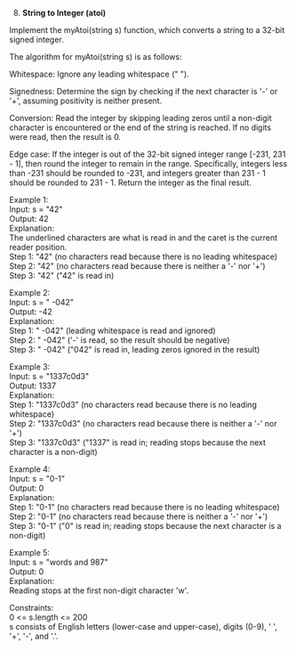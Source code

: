 8. **String to Integer (atoi)**

Implement the myAtoi(string s) function, which converts a string to a 32-bit signed integer.<br>

The algorithm for myAtoi(string s) is as follows:<br>

Whitespace: Ignore any leading whitespace (" ").<br>

Signedness: Determine the sign by checking if the next character is '-' or '+', assuming positivity is neither present.<br>

Conversion: Read the integer by skipping leading zeros until a non-digit character is encountered or the end of the string is reached. If no digits were read, then the result is 0.<br>

Edge case: If the integer is out of the 32-bit signed integer range [-231, 231 - 1], then round the integer to remain in the range. Specifically, integers less than -231 should be rounded to -231, and integers greater than 231 - 1 should be rounded to 231 - 1.
Return the integer as the final result.<br>



Example 1:<br>
Input: s = "42"<br>
Output: 42<br>
Explanation:<br>
The underlined characters are what is read in and the caret is the current reader position.<br>
Step 1: "42" (no characters read because there is no leading whitespace)<br>
Step 2: "42" (no characters read because there is neither a '-' nor '+')<br>
Step 3: "42" ("42" is read in)<br>

Example 2:<br>
Input: s = " -042"<br>
Output: -42<br>
Explanation:<br>
Step 1: " -042" (leading whitespace is read and ignored)<br>
Step 2: " -042" ('-' is read, so the result should be negative)<br>
Step 3: " -042" ("042" is read in, leading zeros ignored in the result)<br>

Example 3:<br>
Input: s = "1337c0d3"<br>
Output: 1337<br>
Explanation:<br>
Step 1: "1337c0d3" (no characters read because there is no leading whitespace)<br>
Step 2: "1337c0d3" (no characters read because there is neither a '-' nor '+')<br>
Step 3: "1337c0d3" ("1337" is read in; reading stops because the next character is a non-digit)<br>

Example 4:<br>
Input: s = "0-1"<br>
Output: 0<br>
Explanation:<br>
Step 1: "0-1" (no characters read because there is no leading whitespace)<br>
Step 2: "0-1" (no characters read because there is neither a '-' nor '+')<br>
Step 3: "0-1" ("0" is read in; reading stops because the next character is a non-digit)<br>

Example 5:<br>
Input: s = "words and 987"<br>
Output: 0<br>
Explanation:<br>
Reading stops at the first non-digit character 'w'.<br>

Constraints:<br>
0 <= s.length <= 200<br>
s consists of English letters (lower-case and upper-case), digits (0-9), ' ', '+', '-', and '.'.
